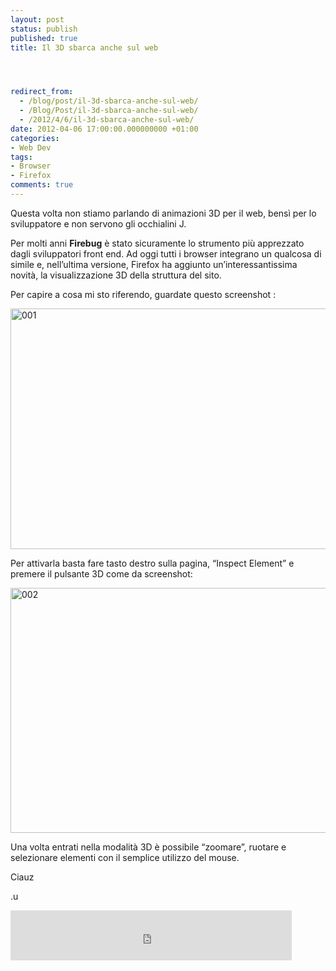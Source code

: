 ```yaml
---
layout: post
status: publish
published: true
title: Il 3D sbarca anche sul web




redirect_from: 
  - /blog/post/il-3d-sbarca-anche-sul-web/
  - /Blog/Post/il-3d-sbarca-anche-sul-web/
  - /2012/4/6/il-3d-sbarca-anche-sul-web/
date: 2012-04-06 17:00:00.000000000 +01:00
categories:
- Web Dev
tags:
- Browser
- Firefox
comments: true
---
```

<p>
	Questa volta non stiamo parlando di animazioni 3D per il web, bens&igrave; per lo sviluppatore e non servono gli occhialini J.</p>
<p>
	Per molti anni <strong>Firebug</strong> &egrave; stato sicuramente lo strumento pi&ugrave; apprezzato dagli sviluppatori front end. Ad oggi tutti i browser integrano un qualcosa di simile e, nell&rsquo;ultima versione, Firefox ha aggiunto un&rsquo;interessantissima novit&agrave;, la visualizzazione 3D della struttura del sito.</p>
<p>
	Per capire a cosa mi sto riferendo, guardate questo screenshot :</p>
<p>
	<a href="http://tostring.it/UserFiles/imperugo/001.png"><img alt="001" border="0" height="385" src="http://tostring.it/UserFiles/imperugo/001_thumb_1.png" style="border-top: 0px; border-right: 0px; background-image: none; border-bottom: 0px; padding-top: 0px; padding-left: 0px; border-left: 0px; display: inline; padding-right: 0px" title="001" width="644" /></a></p>
<p>
	Per attivarla basta fare tasto destro sulla pagina, &ldquo;Inspect Element&rdquo; e premere il pulsante 3D come da screenshot:</p>
<p>
	<a href="http://tostring.it/UserFiles/imperugo/002.png"><img alt="002" border="0" height="392" src="http://tostring.it/UserFiles/imperugo/002_thumb_1.png" style="border-top: 0px; border-right: 0px; background-image: none; border-bottom: 0px; padding-top: 0px; padding-left: 0px; border-left: 0px; display: inline; padding-right: 0px" title="002" width="644" /></a></p>
<p>
	Una volta entrati nella modalit&agrave; 3D &egrave; possibile &ldquo;zoomare&rdquo;, ruotare e selezionare elementi con il semplice utilizzo del mouse.</p>
<p>
	Ciauz</p>
<p>
	.u</p>
<p style="height: 20px">
	<iframe allowtransparency="" frameborder="0" scrolling="no" src="http://www.facebook.com/plugins/like.php?href=http://tostring.it/blog/post/il-3d-sbarca-anche-sul-web/&amp;layout=standard&amp;show_faces=false&amp;width=450&amp;action=like&amp;font=verdana&amp;colorscheme=light&amp;height=10" style="border-top: medium none; height: 80px; border-right: medium none; width: 450px; border-bottom: medium none; overflow: hidden; border-left: medium none"></iframe></p>
